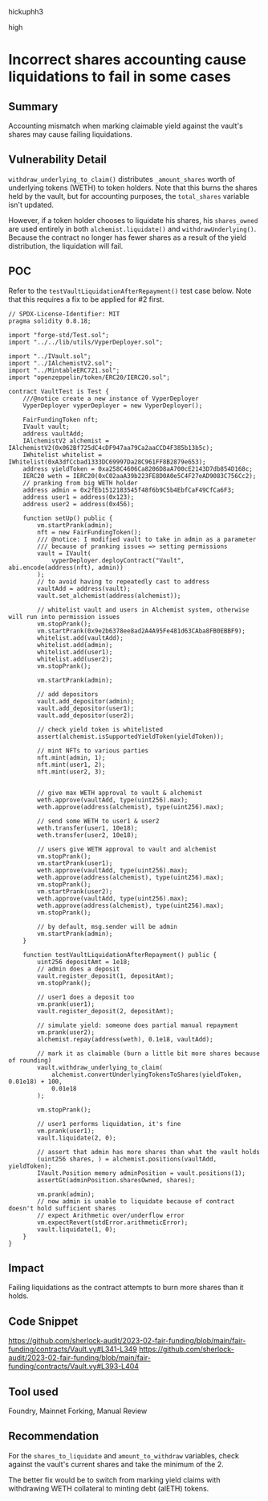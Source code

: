 hickuphh3

high

# Incorrect shares accounting cause liquidations to fail in some cases

## Summary
Accounting mismatch when marking claimable yield against the vault's shares may cause failing liquidations.

## Vulnerability Detail
`withdraw_underlying_to_claim()` distributes `_amount_shares` worth of underlying tokens (WETH) to token holders. Note that this burns the shares held by the vault, but for accounting purposes, the `total_shares` variable isn't updated.

However, if a token holder chooses to liquidate his shares, his `shares_owned` are used entirely in both `alchemist.liquidate()` and `withdrawUnderlying()`. Because the contract no longer has fewer shares as a result of the yield distribution, the liquidation will fail.

## POC
Refer to the `testVaultLiquidationAfterRepayment()` test case below. Note that this requires a fix to be applied for #2 first.

```solidity
// SPDX-License-Identifier: MIT
pragma solidity 0.8.18;

import "forge-std/Test.sol";
import "../../lib/utils/VyperDeployer.sol";

import "../IVault.sol";
import "../IAlchemistV2.sol";
import "../MintableERC721.sol";
import "openzeppelin/token/ERC20/IERC20.sol";

contract VaultTest is Test {
    ///@notice create a new instance of VyperDeployer
    VyperDeployer vyperDeployer = new VyperDeployer();

    FairFundingToken nft;
    IVault vault;
    address vaultAdd;
    IAlchemistV2 alchemist = IAlchemistV2(0x062Bf725dC4cDF947aa79Ca2aaCCD4F385b13b5c);
    IWhitelist whitelist = IWhitelist(0xA3dfCcbad1333DC69997Da28C961FF8B2879e653);
    address yieldToken = 0xa258C4606Ca8206D8aA700cE2143D7db854D168c;
    IERC20 weth = IERC20(0xC02aaA39b223FE8D0A0e5C4F27eAD9083C756Cc2);
    // pranking from big WETH holder
    address admin = 0x2fEb1512183545f48f6b9C5b4EbfCaF49CfCa6F3;
    address user1 = address(0x123);
    address user2 = address(0x456);
    
    function setUp() public {
        vm.startPrank(admin);
        nft = new FairFundingToken();
        /// @notice: I modified vault to take in admin as a parameter
        /// because of pranking issues => setting permissions
        vault = IVault(
            vyperDeployer.deployContract("Vault", abi.encode(address(nft), admin))
        );
        // to avoid having to repeatedly cast to address
        vaultAdd = address(vault);
        vault.set_alchemist(address(alchemist));

        // whitelist vault and users in Alchemist system, otherwise will run into permission issues
        vm.stopPrank();
        vm.startPrank(0x9e2b6378ee8ad2A4A95Fe481d63CAba8FB0EBBF9);
        whitelist.add(vaultAdd);
        whitelist.add(admin);
        whitelist.add(user1);
        whitelist.add(user2);
        vm.stopPrank();

        vm.startPrank(admin);

        // add depositors
        vault.add_depositor(admin);
        vault.add_depositor(user1);
        vault.add_depositor(user2);

        // check yield token is whitelisted
        assert(alchemist.isSupportedYieldToken(yieldToken));

        // mint NFTs to various parties
        nft.mint(admin, 1);
        nft.mint(user1, 2);
        nft.mint(user2, 3);
        

        // give max WETH approval to vault & alchemist
        weth.approve(vaultAdd, type(uint256).max);
        weth.approve(address(alchemist), type(uint256).max);

        // send some WETH to user1 & user2
        weth.transfer(user1, 10e18);
        weth.transfer(user2, 10e18);

        // users give WETH approval to vault and alchemist
        vm.stopPrank();
        vm.startPrank(user1);
        weth.approve(vaultAdd, type(uint256).max);
        weth.approve(address(alchemist), type(uint256).max);
        vm.stopPrank();
        vm.startPrank(user2);
        weth.approve(vaultAdd, type(uint256).max);
        weth.approve(address(alchemist), type(uint256).max);
        vm.stopPrank();

        // by default, msg.sender will be admin
        vm.startPrank(admin);
    }

    function testVaultLiquidationAfterRepayment() public {
        uint256 depositAmt = 1e18;
        // admin does a deposit
        vault.register_deposit(1, depositAmt);
        vm.stopPrank();

        // user1 does a deposit too
        vm.prank(user1);
        vault.register_deposit(2, depositAmt);

        // simulate yield: someone does partial manual repayment
        vm.prank(user2);
        alchemist.repay(address(weth), 0.1e18, vaultAdd);

        // mark it as claimable (burn a little bit more shares because of rounding)
        vault.withdraw_underlying_to_claim(
            alchemist.convertUnderlyingTokensToShares(yieldToken, 0.01e18) + 100,
            0.01e18
        );

        vm.stopPrank();

        // user1 performs liquidation, it's fine
        vm.prank(user1);
        vault.liquidate(2, 0);

        // assert that admin has more shares than what the vault holds
        (uint256 shares, ) = alchemist.positions(vaultAdd, yieldToken);
        IVault.Position memory adminPosition = vault.positions(1);
        assertGt(adminPosition.sharesOwned, shares);

        vm.prank(admin);
        // now admin is unable to liquidate because of contract doesn't hold sufficient shares
        // expect Arithmetic over/underflow error
        vm.expectRevert(stdError.arithmeticError);
        vault.liquidate(1, 0);
    }
}
```

## Impact
Failing liquidations as the contract attempts to burn more shares than it holds.

## Code Snippet
https://github.com/sherlock-audit/2023-02-fair-funding/blob/main/fair-funding/contracts/Vault.vy#L341-L349
https://github.com/sherlock-audit/2023-02-fair-funding/blob/main/fair-funding/contracts/Vault.vy#L393-L404

## Tool used
Foundry, Mainnet Forking, Manual Review

## Recommendation
For the `shares_to_liquidate` and `amount_to_withdraw` variables, check against the vault's current shares and take the minimum of the 2.

The better fix would be to switch from marking yield claims with withdrawing WETH collateral to minting debt (alETH) tokens.